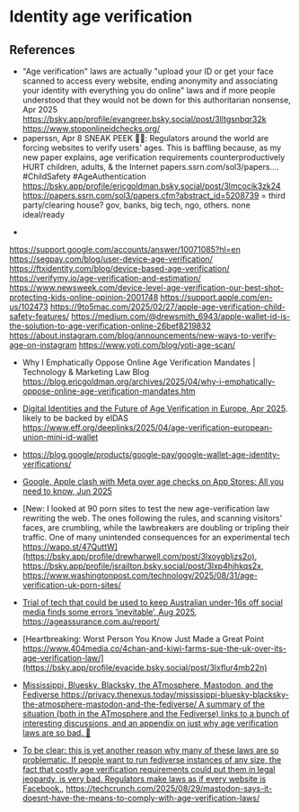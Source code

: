 # Identity age verification

## References

* "Age verification" laws are actually "upload your ID or get your face scanned to access every website, ending anonymity and associating your identity with everything you do online" laws and if more people understood that they would not be down for this authoritarian nonsense, Apr 2025
https://bsky.app/profile/evangreer.bsky.social/post/3lltgsnbqr32k
https://www.stoponlineidchecks.org/
* paperssn, Apr 8
SNEAK PEEK 🚨🚨: Regulators around the world are forcing websites to verify users' ages. This is baffling because, as my new paper explains, age verification requirements counterproductively HURT children, adults, & the Internet papers.ssrn.com/sol3/papers.... #ChildSafety #AgeAuthentication
https://bsky.app/profile/ericgoldman.bsky.social/post/3lmcocik3zk24
https://papers.ssrn.com/sol3/papers.cfm?abstract_id=5208739
= third party/clearing house? gov, banks, big tech, ngo, others. none ideal/ready
+
https://support.google.com/accounts/answer/10071085?hl=en
https://segpay.com/blog/user-device-age-verification/
https://ftxidentity.com/blog/device-based-age-verification/
https://verifymy.io/age-verification-and-estimation/
https://www.newsweek.com/device-level-age-verification-our-best-shot-protecting-kids-online-opinion-2001748
https://support.apple.com/en-us/102473
https://9to5mac.com/2025/02/27/apple-age-verification-child-safety-features/
https://medium.com/@drewsmith_6943/apple-wallet-id-is-the-solution-to-age-verification-online-26bef8219832
https://about.instagram.com/blog/announcements/new-ways-to-verify-age-on-instagram
https://www.yoti.com/blog/yoti-age-scan/
* Why I Emphatically Oppose Online Age Verification Mandates | Technology & Marketing Law Blog
https://blog.ericgoldman.org/archives/2025/04/why-i-emphatically-oppose-online-age-verification-mandates.htm

* [Digital Identities and the Future of Age Verification in Europe, Apr 2025](https://www.eff.org/deeplinks/2025/04/digital-identities-and-future-age-verification-europe). likely to be backed by eIDAS
https://www.eff.org/deeplinks/2025/04/age-verification-european-union-mini-id-wallet
* https://blog.google/products/google-pay/google-wallet-age-identity-verifications/
* [Google, Apple clash with Meta over age checks on App Stores: All you need to know, Jun 2025](https://www.livemint.com/technology/tech-news/google-apple-clash-with-meta-over-age-checks-on-app-stores-all-you-need-to-know-11749835268800.html)
* [New: I looked at 90 porn sites to test the new age-verification law rewriting the web. The ones following the rules, and scanning visitors' faces, are crumbling, while the lawbreakers are doubling or tripling their traffic. One of many unintended consequences for an experimental tech https://wapo.st/47QuttW](https://bsky.app/profile/drewharwell.com/post/3lxoygbljzs2o), <https://bsky.app/profile/jsrailton.bsky.social/post/3lxp4hjhkqs2x>, <https://www.washingtonpost.com/technology/2025/08/31/age-verification-uk-porn-sites/>
* [Trial of tech that could be used to keep Australian under-16s off social media finds some errors ‘inevitable’, Aug 2025](https://www.theguardian.com/australia-news/2025/aug/31/age-assurance-technology-trial-report-australia-under-16-social-media-ban-some-errors-inevitable), <https://ageassurance.com.au/report/>
* [Heartbreaking: Worst Person You Know Just Made a Great Point https://www.404media.co/4chan-and-kiwi-farms-sue-the-uk-over-its-age-verification-law/](https://bsky.app/profile/evacide.bsky.social/post/3lxflur4mb22n)
* [Mississippi, Bluesky, Blacksky, the ATmosphere, Mastodon, and the Fediverse https://privacy.thenexus.today/mississippi-bluesky-blacksky-the-atmosphere-mastodon-and-the-fediverse/ A summary of the situation (both in the ATmosphere and the Fediverse) links to a bunch of interesting discussions, and an appendix on just why age verification laws are so bad.  🧵](https://bsky.app/profile/jdp23.thenexus.today/post/3lxilk7a27c2q)
* [To be clear: this is yet another reason why many of these laws are so problematic. If people want to run fediverse instances of any size, the fact that costly age verification requirements could put them in legal jeopardy, is very bad. Regulators make laws as if every website is Facebook.](https://bsky.app/profile/mmasnick.bsky.social/post/3lxky5ckwc22b), <https://techcrunch.com/2025/08/29/mastodon-says-it-doesnt-have-the-means-to-comply-with-age-verification-laws/>
